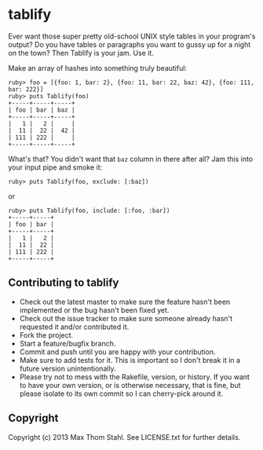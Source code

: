 # tablify

Ever want those super pretty old-school UNIX style tables in your program's
output? Do you have tables or paragraphs you want to gussy up for a night on
the town? Then Tablify is your jam. Use it.

Make an array of hashes into something truly beautiful:

    ruby> foo = [{foo: 1, bar: 2}, {foo: 11, bar: 22, baz: 42}, {foo: 111, bar: 222}]
    ruby> puts Tablify(foo)
    +-----+-----+-----+
    | foo | bar | baz |
    +-----+-----+-----+
    |   1 |   2 |     |
    |  11 |  22 |  42 |
    | 111 | 222 |     |
    +-----+-----+-----+

What's that? You didn't want that `baz` column in there after all? Jam this
into your input pipe and smoke it:

    ruby> puts Tablify(foo, exclude: [:baz])

or

    ruby> puts Tablify(foo, include: [:foo, :bar])
    +-----+-----+
    | foo | bar |
    +-----+-----+
    |   1 |   2 |
    |  11 |  22 |
    | 111 | 222 |
    +-----+-----+

## Contributing to tablify
 
  * Check out the latest master to make sure the feature hasn't been
    implemented or the bug hasn't been fixed yet.
  * Check out the issue tracker to make sure someone already hasn't requested
    it and/or contributed it.
  * Fork the project.
  * Start a feature/bugfix branch.
  * Commit and push until you are happy with your contribution.
  * Make sure to add tests for it. This is important so I don't break it in a
    future version unintentionally.
  * Please try not to mess with the Rakefile, version, or history. If you want
    to have your own version, or is otherwise necessary, that is fine, but
    please isolate to its own commit so I can cherry-pick around it.

## Copyright

Copyright (c) 2013 Max Thom Stahl. See LICENSE.txt for
further details.

